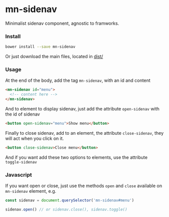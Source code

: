 # mn-sidenav

Minimalist sidenav component, agnostic to framworks.

<!-- See the [demo](http://codepen.io/darlanmendonca/full/JRGoxv) -->

<!-- [![preview demo](https://raw.githubusercontent.com/minimalist-components/mn-sidenav/master/sources/example/mn-sidenav.gif)](http://codepen.io/darlanmendonca/full/akgXQq)  -->

### Install

```sh
bower install --save mn-sidenav
```

Or just download the main files, located in [dist/](https://github.com/minimalist-components/mn-sidenav/tree/master/dist)


### Usage

At the end of the body, add the tag `mn-sidenav`, with an id and content

```html
<mn-sidenav id="menu">
  <!-- content here -->
</mn-sidenav>
```

And to element to display sidenav, just add the attribute `open-sidenav` with the id of sidenav

```html
<button open-sidenav="menu">Show menu</button>
```

Finally to close sidenav, add to an element, the attribute `close-sidenav`, they will act when you click on it.

```html
<button close-sidenav>Close menu</button>
```


And if you want add these two options to elements, use the attribute `toggle-sidenav`

### Javascript
If you want open or close, just use the methods `open` and `close` available on `mn-sidenav` element, e.g.

```js
const sidenav = document.querySelector('mn-sidenav#menu')

sidenav.open() // or sidenav.close(), sidenav.toggle()
```
